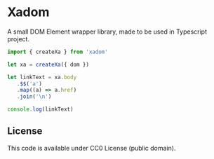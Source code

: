 # Xadom

A small DOM Element wrapper library, made to be used in Typescript project.

```ts
import { createXa } from 'xadom'

let xa = createXa({ dom })

let linkText = xa.body
   .$$('a')
   .map((a) => a.href)
   .join('\n')

console.log(linkText)
```

## License

This code is available under CC0 License (public domain).
